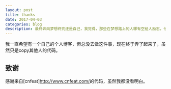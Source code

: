 ```yaml
---
layout: post
title: thanks
date: 2017-04-03
categories: blog
description: 最终奔向梦想终究还是自己，我觉得，那些在梦想路上的人哪有空给人励志，他们都忙着给自己励志去了，自己给自己建个加油站，因为他们知道，别人不能永远做自己的加油站，只能自己做自己的加油站。
---
```

我一直希望有一个自己的个人博客，但总没去做这件事，现在终于弄了起来了，虽然只是copy其他人的代码。

## 致谢
感谢来自[cnfeat]<http://www.cnfeat.com/>的代码，虽然我都没看明白。
